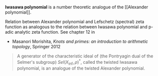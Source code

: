 __Iwasawa polynomial__ is a number theoretic analogue of the [[Alexander polynomial]]. 

Relation between Alexander polynomial
and Lefschetz (spectral) zeta function
as analogous to the relation between Iwasawa polynomial
and p-adic analytic zeta function. See chapter 12 in

* Masanori Morishita, _Knots and primes: an introduction to arithmetic topology_, Springer 2012

> A generator of the characteristic ideal of (the Pontryagin dual of the Selmer's subgroup) $Sel(X_\inf ,\rho)^\ast$, called
the twisted Iwasawa polynomial, is an analogue of the twisted Alexander polynomial. 